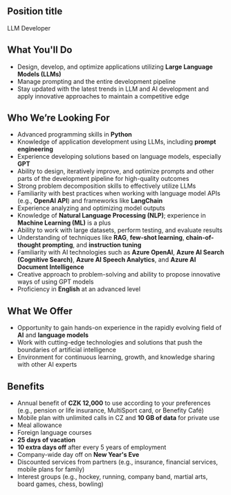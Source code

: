 ## Position title

LLM Developer

## What You'll Do

* Design, develop, and optimize applications utilizing **Large Language Models (LLMs)**
* Manage prompting and the entire development pipeline
* Stay updated with the latest trends in LLM and AI development and apply innovative approaches to maintain a competitive edge

## Who We’re Looking For

* Advanced programming skills in **Python**
* Knowledge of application development using LLMs, including **prompt engineering**
* Experience developing solutions based on language models, especially **GPT**
* Ability to design, iteratively improve, and optimize prompts and other parts of the development pipeline for high-quality outcomes
* Strong problem decomposition skills to effectively utilize LLMs
* Familiarity with best practices when working with language model APIs (e.g., **OpenAI API**) and frameworks like **LangChain**
* Experience analyzing and optimizing model outputs
* Knowledge of **Natural Language Processing (NLP)**; experience in **Machine Learning (ML)** is a plus
* Ability to work with large datasets, perform testing, and evaluate results
* Understanding of techniques like **RAG**, **few-shot learning**, **chain-of-thought prompting**, and **instruction tuning**
* Familiarity with AI technologies such as **Azure OpenAI**, **Azure AI Search (Cognitive Search)**, **Azure AI Speech Analytics**, and **Azure AI Document Intelligence**
* Creative approach to problem-solving and ability to propose innovative ways of using GPT models
* Proficiency in **English** at an advanced level

## What We Offer

* Opportunity to gain hands-on experience in the rapidly evolving field of **AI** and **language models**
* Work with cutting-edge technologies and solutions that push the boundaries of artificial intelligence
* Environment for continuous learning, growth, and knowledge sharing with other AI experts

## Benefits

* Annual benefit of **CZK 12,000** to use according to your preferences (e.g., pension or life insurance, MultiSport card, or Benefity Café)
* Mobile plan with unlimited calls in CZ and **10 GB of data** for private use
* Meal allowance
* Foreign language courses
* **25 days of vacation**
* **10 extra days off** after every 5 years of employment
* Company-wide day off on **New Year's Eve**
* Discounted services from partners (e.g., insurance, financial services, mobile plans for family)
* Interest groups (e.g., hockey, running, company band, martial arts, board games, chess, bowling)
